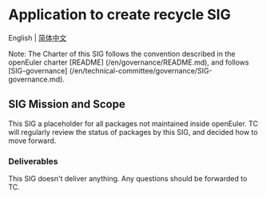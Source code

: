 
# Application to create recycle SIG
English | [简体中文](./sig-template_cn.md)

Note: The Charter of this SIG follows the convention described in the openEuler charter [README] (/en/governance/README.md), and follows [SIG-governance] (/en/technical-committee/governance/SIG-governance.md).

## SIG Mission and Scope

This SIG a placeholder for all packages not maintained inside openEuler.
TC will regularly review the status of packages by this SIG, and decided how to move forward.

### Deliverables

This SIG doesn't deliver anything.  Any questions should be forwarded to TC.
